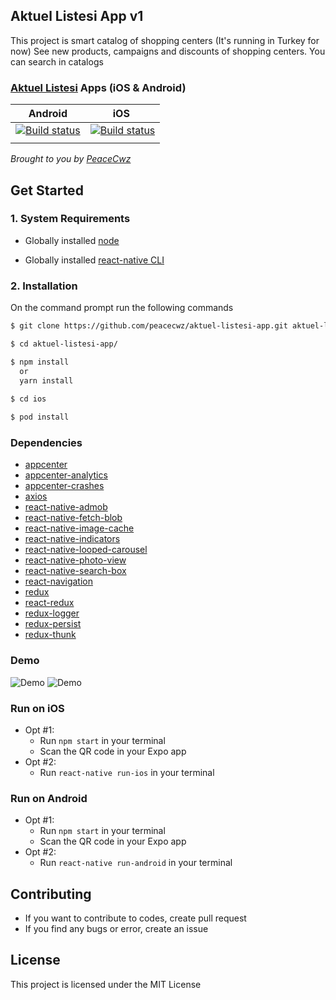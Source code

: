 
## Aktuel Listesi App v1

This project is smart catalog of shopping centers (It's running in Turkey for now) See new products, campaigns and discounts of shopping centers. You can search in catalogs

### [Aktuel Listesi](https://github.com/peacecwz/aktuel-listesi) Apps (iOS & Android)

| Android | iOS |
| :-----: | :-: |
| [![Build status](https://build.appcenter.ms/v0.1/apps/5ab44258-f0b5-4bc3-84ba-fca893c38ace/branches/master/badge)](https://appcenter.ms) | [![Build status](https://build.appcenter.ms/v0.1/apps/202a8bca-d76c-45be-8e8d-c6c29888a14e/branches/master/badge)](https://appcenter.ms) |
|         |     | 

*Brought to you by [PeaceCwz](https://twitter.com/peacecwz)*

## Get Started

### 1. System Requirements

* Globally installed [node](https://nodejs.org/en/)

* Globally installed [react-native CLI](https://facebook.github.io/react-native/docs/getting-started.html)

### 2. Installation

On the command prompt run the following commands

```sh
$ git clone https://github.com/peacecwz/aktuel-listesi-app.git aktuel-listesi-app

$ cd aktuel-listesi-app/

$ npm install
  or
  yarn install
  
$ cd ios

$ pod install
```

### Dependencies

* [appcenter](https://github.com/Microsoft/AppCenter-SDK-React-Native) 
* [appcenter-analytics](https://github.com/Microsoft/AppCenter-SDK-React-Native) 
* [appcenter-crashes](https://github.com/Microsoft/AppCenter-SDK-React-Native) 
* [axios](https://github.com/axios/axios) 
* [react-native-admob](https://github.com/sbugert/react-native-admob) 
* [react-native-fetch-blob](https://github.com/wkh237/react-native-fetch-blob) 
* [react-native-image-cache](https://github.com/wcandillon/react-native-img-cache) 
* [react-native-indicators](https://github.com/n4kz/react-native-indicators) 
* [react-native-looped-carousel](https://github.com/phil-r/react-native-looped-carousel) 
* [react-native-photo-view](https://github.com/alwx/react-native-photo-view) 
* [react-native-search-box](https://github.com/agiletechvn/react-native-search-box) 
* [react-navigation](https://github.com/react-navigation/react-navigation) 
* [redux](https://github.com/reactjs/redux) 
* [react-redux](https://github.com/reactjs/react-redux) 
* [redux-logger](https://github.com/evgenyrodionov/redux-logger) 
* [redux-persist](https://github.com/rt2zz/redux-persist) 
* [redux-thunk](https://github.com/gaearon/redux-thunk) 

### Demo

![Demo](https://github.com/peacecwz/aktuel-listesi-app/blob/master/aktuellistesi-app-ios.gif?raw=true)
   ![Demo](https://github.com/peacecwz/aktuel-listesi-app/blob/master/aktuellistesi-app-android.gif?raw=true)

### Run on iOS

 * Opt #1:
 	* Run `npm start` in your terminal
	* Scan the QR code in your Expo app
 * Opt #2:
	* Run `react-native run-ios` in your terminal

### Run on Android

  * Opt #1:
	* Run `npm start` in your terminal
	* Scan the QR code in your Expo app
  * Opt #2:
	* Run `react-native run-android` in your terminal

## Contributing

* If you want to contribute to codes, create pull request
* If you find any bugs or error, create an issue

## License

This project is licensed under the MIT License
